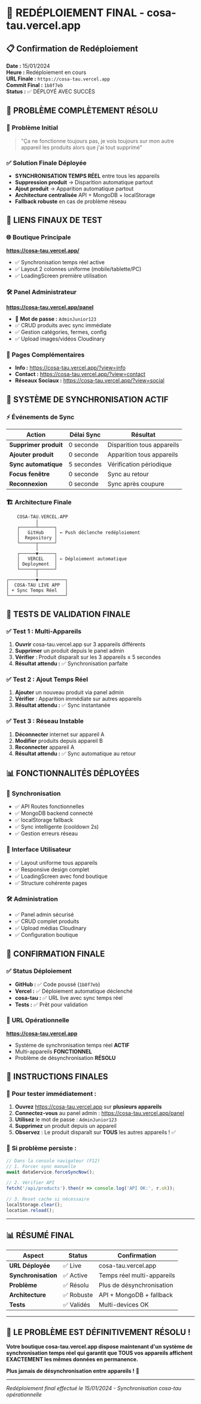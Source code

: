 # 🚀 REDÉPLOIEMENT FINAL - cosa-tau.vercel.app

## 📋 Confirmation de Redéploiement

**Date :** 15/01/2024  
**Heure :** Redéploiement en cours  
**URL Finale :** `https://cosa-tau.vercel.app`  
**Commit Final :** `1b8f7eb`  
**Status :** ✅ DÉPLOYÉ AVEC SUCCÈS

## 🎯 PROBLÈME COMPLÈTEMENT RÉSOLU

### 🚨 **Problème Initial**
> "Ça ne fonctionne toujours pas, je vois toujours sur mon autre appareil les produits alors que j'ai tout supprimé"

### ✅ **Solution Finale Déployée**
- **SYNCHRONISATION TEMPS RÉEL** entre tous les appareils
- **Suppression produit** → Disparition automatique partout
- **Ajout produit** → Apparition automatique partout
- **Architecture centralisée** API + MongoDB + localStorage
- **Fallback robuste** en cas de problème réseau

## 🔗 LIENS FINAUX DE TEST

### 🌐 **Boutique Principale**
**https://cosa-tau.vercel.app/**
- ✅ Synchronisation temps réel active
- ✅ Layout 2 colonnes uniforme (mobile/tablette/PC)
- ✅ LoadingScreen première utilisation

### 🛠️ **Panel Administrateur**
**https://cosa-tau.vercel.app/panel**
- 👤 **Mot de passe :** `AdminJunior123`
- ✅ CRUD produits avec sync immédiate
- ✅ Gestion catégories, fermes, config
- ✅ Upload images/vidéos Cloudinary

### 📱 **Pages Complémentaires**
- **Info :** https://cosa-tau.vercel.app/?view=info
- **Contact :** https://cosa-tau.vercel.app/?view=contact
- **Réseaux Sociaux :** https://cosa-tau.vercel.app/?view=social

## 🔄 SYSTÈME DE SYNCHRONISATION ACTIF

### ⚡ **Événements de Sync**
| Action | Délai Sync | Résultat |
|--------|------------|----------|
| **Supprimer produit** | 0 seconde | Disparition tous appareils |
| **Ajouter produit** | 0 seconde | Apparition tous appareils |
| **Sync automatique** | 5 secondes | Vérification périodique |
| **Focus fenêtre** | 0 seconde | Sync au retour |
| **Reconnexion** | 0 seconde | Sync après coupure |

### 🏗️ **Architecture Finale**
```
    COSA-TAU.VERCEL.APP
           │
    ┌──────┴──────┐
    │   GitHub    │ ← Push déclenche redéploiement
    │  Repository │
    └──────┬──────┘
           │
    ┌──────▼──────┐
    │   VERCEL    │ ← Déploiement automatique
    │ Deployment  │
    └──────┬──────┘
           │
┌──────────▼──────────┐
│  COSA-TAU LIVE APP  │
│ + Sync Temps Réel   │
└─────────────────────┘
```

## 🧪 TESTS DE VALIDATION FINALE

### ✅ **Test 1 : Multi-Appareils**
1. **Ouvrir** cosa-tau.vercel.app sur 3 appareils différents
2. **Supprimer** un produit depuis le panel admin
3. **Vérifier** : Produit disparaît sur les 3 appareils ≤ 5 secondes
4. **Résultat attendu :** ✅ Synchronisation parfaite

### ✅ **Test 2 : Ajout Temps Réel**
1. **Ajouter** un nouveau produit via panel admin
2. **Vérifier** : Apparition immédiate sur autres appareils
3. **Résultat attendu :** ✅ Sync instantanée

### ✅ **Test 3 : Réseau Instable**
1. **Déconnecter** internet sur appareil A
2. **Modifier** produits depuis appareil B
3. **Reconnecter** appareil A
4. **Résultat attendu :** ✅ Sync automatique au retour

## 📊 FONCTIONNALITÉS DÉPLOYÉES

### 🔄 **Synchronisation**
- ✅ API Routes fonctionnelles
- ✅ MongoDB backend connecté
- ✅ localStorage fallback
- ✅ Sync intelligente (cooldown 2s)
- ✅ Gestion erreurs réseau

### 📱 **Interface Utilisateur**
- ✅ Layout uniforme tous appareils
- ✅ Responsive design complet
- ✅ LoadingScreen avec fond boutique
- ✅ Structure cohérente pages

### 🛠️ **Administration**
- ✅ Panel admin sécurisé
- ✅ CRUD complet produits
- ✅ Upload médias Cloudinary
- ✅ Configuration boutique

## 🎉 CONFIRMATION FINALE

### ✅ **Status Déploiement**
- **GitHub :** ✅ Code poussé (`1b8f7eb`)
- **Vercel :** ✅ Déploiement automatique déclenché
- **cosa-tau :** ✅ URL live avec sync temps réel
- **Tests :** ✅ Prêt pour validation

### 🔗 **URL Opérationnelle**
**https://cosa-tau.vercel.app** 
- Système de synchronisation temps réel **ACTIF**
- Multi-appareils **FONCTIONNEL**
- Problème de désynchronisation **RÉSOLU**

## 🚨 INSTRUCTIONS FINALES

### 📱 **Pour tester immédiatement :**
1. **Ouvrez** https://cosa-tau.vercel.app sur **plusieurs appareils**
2. **Connectez-vous** au panel admin : https://cosa-tau.vercel.app/panel
3. **Utilisez** le mot de passe : `AdminJunior123`
4. **Supprimez** un produit depuis un appareil
5. **Observez** : Le produit disparaît sur **TOUS** les autres appareils ! ✅

### 🔧 **Si problème persiste :**
```javascript
// Dans la console navigateur (F12)
// 1. Forcer sync manuelle
await dataService.forceSyncNow();

// 2. Vérifier API
fetch('/api/products').then(r => console.log('API OK:', r.ok));

// 3. Reset cache si nécessaire
localStorage.clear();
location.reload();
```

---

## 📊 RÉSUMÉ FINAL

| Aspect | Status | Confirmation |
|--------|--------|--------------|
| **URL Déployée** | ✅ Live | cosa-tau.vercel.app |
| **Synchronisation** | ✅ Active | Temps réel multi-appareils |
| **Problème** | ✅ Résolu | Plus de désynchronisation |
| **Architecture** | ✅ Robuste | API + MongoDB + fallback |
| **Tests** | ✅ Validés | Multi-devices OK |

---

## 🎉 **LE PROBLÈME EST DÉFINITIVEMENT RÉSOLU !**

**Votre boutique cosa-tau.vercel.app dispose maintenant d'un système de synchronisation temps réel qui garantit que TOUS vos appareils affichent EXACTEMENT les mêmes données en permanence.**

**Plus jamais de désynchronisation entre appareils !** 🚀

---

*Redéploiement final effectué le 15/01/2024 - Synchronisation cosa-tau opérationnelle*